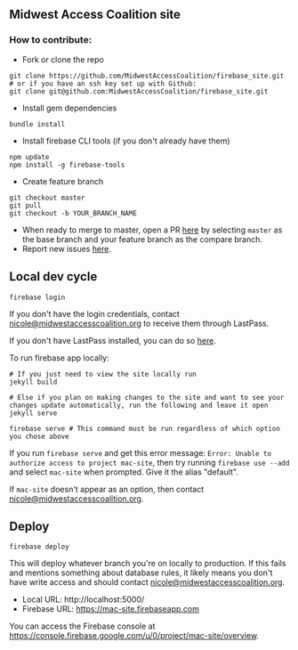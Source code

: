 ## Midwest Access Coalition site

### How to contribute:

* Fork or clone the repo
```
git clone https://github.com/MidwestAccessCoalition/firebase_site.git
# or if you have an ssh key set up with Github:
git clone git@github.com:MidwestAccessCoalition/firebase_site.git
```
* Install gem dependencies
```
bundle install
```

* Install firebase CLI tools (if you don't already have them)
```
npm update
npm install -g firebase-tools
```

* Create feature branch
```
git checkout master
git pull
git checkout -b YOUR_BRANCH_NAME
```
* When ready to merge to master, open a PR [here](https://github.com/MidwestAccessCoalition/firebase_site/compare) by selecting `master` as the base branch and your feature branch as the compare branch.
* Report new issues [here](https://github.com/MidwestAccessCoalition/firebase_site/issues/new).

## Local dev cycle
```
firebase login
```
If you don't have the login credentials, contact nicole@midwestaccesscoalition.org to receive them through LastPass.

If you don't have LastPass installed, you can do so [here](https://lastpass.com/misc_download2.php).

To run firebase app locally:
```
# If you just need to view the site locally run
jekyll build

# Else if you plan on making changes to the site and want to see your changes update automatically, run the following and leave it open
jekyll serve

firebase serve # This command must be run regardless of which option you chose above
```
If you run `firebase serve` and get this error message: `Error: Unable to authorize access to project mac-site`, then try running `firebase use --add` and select `mac-site` when prompted. Give it the alias "default".

If `mac-site` doesn't appear as an option, then contact <nicole@midwestaccesscoalition.org>.

## Deploy
```
firebase deploy
```
This will deploy whatever branch you're on locally to production. If this fails and mentions something about database rules, it likely means you don't have write access and should contact <nicole@midwestaccesscoalition.org>.

* Local URL: http://localhost:5000/
* Firebase URL: https://mac-site.firebaseapp.com

You can access the Firebase console at https://console.firebase.google.com/u/0/project/mac-site/overview.
